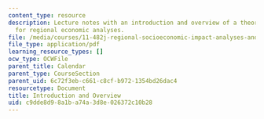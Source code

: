 ```yaml
---
content_type: resource
description: Lecture notes with an introduction and overview of a theoretical basis
  for regional economic analyses.
file: /media/courses/11-482j-regional-socioeconomic-impact-analyses-and-modeling-fall-2008/c9dde8d98a1ba74a3d8e026372c10b28_lec_01.pdf
file_type: application/pdf
learning_resource_types: []
ocw_type: OCWFile
parent_title: Calendar
parent_type: CourseSection
parent_uid: 6c72f3eb-c661-c8cf-b972-1354bd26dac4
resourcetype: Document
title: Introduction and Overview
uid: c9dde8d9-8a1b-a74a-3d8e-026372c10b28
---
```


